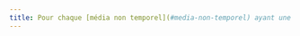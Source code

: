 ```yaml
---
title: Pour chaque [média non temporel](#media-non-temporel) ayant une alternative, cette alternative est-elle pertinente ?
---
```

